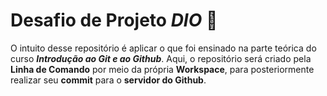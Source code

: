 # Desafio de Projeto *DIO* :rocket:

O intuito desse repositório é aplicar o que foi ensinado na parte teórica do curso _**Introdução ao Git e ao Github**_. Aqui, o repositório será criado pela **Linha de Comando** por meio da própria **Workspace**, para posteriormente realizar seu **commit** para o **servidor do Github**. 
